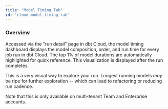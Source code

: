 ```yaml
---
title: "Model Timing Tab"
id: "cloud-model-timing-tab"
---
```


### Overview
Accessed via the "run detail" page in dbt Cloud, the model timing dashboard displays the model composition, order, and run time for every job run in dbt Cloud. The top 1% of model durations are automatically highlighted for quick reference.  This visualization is displayed after the run completes.

This is a very visual way to explore your run. Longest running models *may* be ripe for further exploration -- which can lead to refactoring or reducing run cadence.

Note that this is only available on multi-tenant Team and Enterprise accounts.

<LoomVideo id="28a49a5c511c4063b4a3381cb81a03cf" />
